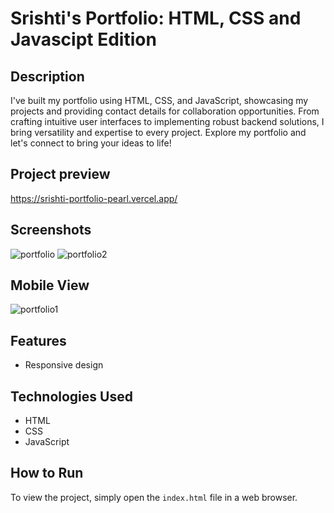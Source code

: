 # Srishti's Portfolio: HTML, CSS  and Javascipt Edition

## Description
I've built my portfolio using HTML, CSS, and JavaScript, showcasing my projects and providing contact details for collaboration opportunities. 
From crafting intuitive user interfaces to implementing robust backend solutions, I bring versatility and expertise to every project. Explore my portfolio and let's connect to bring your ideas to life!
## Project preview
https://srishti-portfolio-pearl.vercel.app/

## Screenshots
![portfolio](https://github.com/srishtibhriegu/Portfolio/assets/126707268/7174ff69-2dc0-404f-a80c-cc06f7250250)
![portfolio2](https://github.com/srishtibhriegu/Portfolio/assets/126707268/dcc863ec-1785-44b6-97ed-073acea65686)

## Mobile View
![portfolio1](https://github.com/srishtibhriegu/Portfolio/assets/126707268/82c39cc6-3d2e-4d45-8ee2-1d522464335b)

## Features

- Responsive design


## Technologies Used
- HTML
- CSS
- JavaScript

## How to Run
To view the project, simply open the `index.html` file in a web browser.
